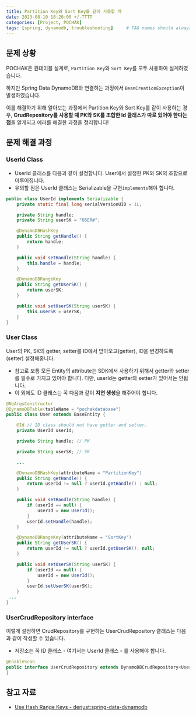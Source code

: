 ```yaml
---
title: Partition Key와 Sort Key를 같이 사용할 때
date: 2023-08-10 18:20:00 +/-TTTT
categories: [Project, POCHAK]
tags: [spring, dynamodb, troubleshooting]     # TAG names should always be lowercase
---
```


## 문제 상황

POCHAK은 원테이블 설계로, `Partition Key`와 `Sort Key`를 모두 사용하여 설계하였습니다.

하지만 Spring Data DynamoDB와 연결하는 과정에서 `BeanCreationException`이 발생하였습니다.

이를 해결하기 위해 알아보는 과정에서 Partition Key와 Sort Key를 같이 사용하는 경우, **CrudRepository를 사용할 때 PK와 SK를 조합한 Id 클래스가 따로 있어야 한다는 점**을 알게되고 에러를 해결한 과정을 정리합니다!

## 문제 해결 과정

### UserId Class

-   UserId 클래스를 다음과 같이 설정합니다. User에서 설정한 PK와 SK의 조합으로 이루어집니다.
-   유의할 점은 UserId 클래스는 Serializable을 구현`implements`해야 합니다.

```java
public class UserId implements Serializable {
    private static final long serialVersionUID = 1L;

    private String handle;
    private String userSK = "USER#";

    @DynamoDBHashKey
    public String getHandle() {
        return handle;
    }

    public void setHandle(String handle) {
        this.handle = handle;
    }

    @DynamoDBRangeKey
    public String getUserSK() {
        return userSK;
    }

    public void setUserSK(String userSK) {
        this.userSK = userSK;
    }
}
```

### User Class

User의 PK, SK의 getter, setter를 ID에서 받아오고(getter), ID을 변경하도록(setter) 설정해줍니다.

- 참고로 보통 모든 Entity의 attribute는 SDK에서 사용하기 위해서 getter와 setter를 필수로 가지고 있어야 합니다. 다만, userId는 getter와 setter가 있어서는 안됩니다.
- 이 외에도 ID 클래스는 꼭 다음과 같이 **지연 생성**을 해주어야 합니다.

```java
@NoArgsConstructor
@DynamoDBTable(tableName = "pochakdatabase")
public class User extends BaseEntity {

    @Id // ID class should not have getter and setter.
    private UserId userId;

    private String handle; // PK

    private String userSK; // SK

    ...

    @DynamoDBHashKey(attributeName = "PartitionKey")
    public String getHandle() {
        return userId != null ? userId.getHandle() : null;
    }

    public void setHandle(String handle) {
        if (userId == null) {
            userId = new UserId();
        }
        userId.setHandle(handle);
    }

    @DynamoDBRangeKey(attributeName = "SortKey")
    public String getUserSK() {
        return userId != null ? userId.getUserSK(): null;
    }

    public void setUserSK(String userSK) {
        if (userId == null) {
            userId = new UserId();
        }
        userId.setUserSK(userSK);
    }
 ...
}
```

### UserCrudRepository interface

이렇게 설정하면 CrudRepository를 구현하는 UserCrudRepository 클래스는 다음과 같이 작성할 수 있습니다.

- 저장소는 꼭 ID 클래스 - 여기서는 UserId 클래스 - 를 사용해야 합니다.

```java
@EnableScan
public interface UserCrudRepository extends DynamoDBCrudRepository<User, UserId> {
}
```

## 참고 자료

-   [Use Hash Range Keys - derjust:spring-data-dynamodb](https://github.com/derjust/spring-data-dynamodb/wiki/Use-Hash-Range-keys)